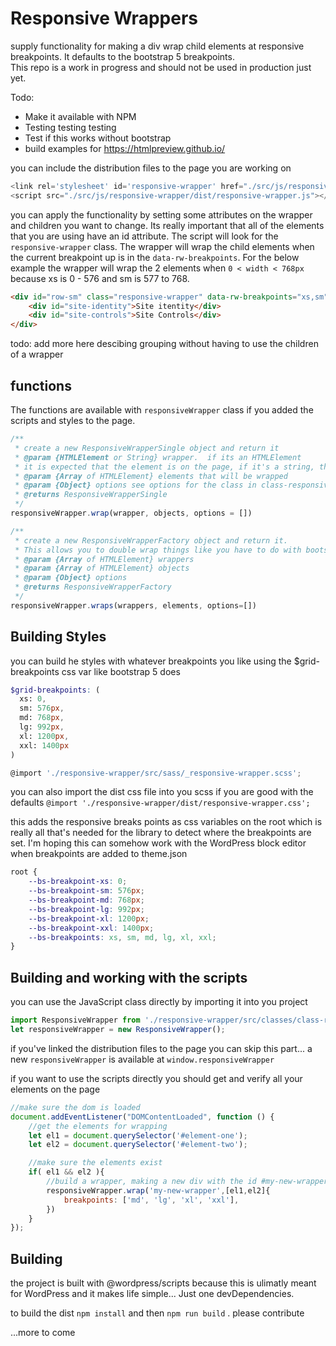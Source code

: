 # Responsive Wrappers
supply functionality for making a div wrap child elements at responsive breakpoints.   It defaults to the bootstrap 5 breakpoints.  
This repo is a work in progress and should not be used in production just yet.

Todo:
* Make it available with NPM
* Testing testing testing
* Test if this works without bootstrap
* build examples for https://htmlpreview.github.io/

you can include the distribution files to the page you are working on 

```js
<link rel='stylesheet' id='responsive-wrapper' href="./src/js/responsive-wrapper/dist/responsive-wrapper.css"/>
<script src="./src/js/responsive-wrapper/dist/responsive-wrapper.js"></script>
```

you can apply the functionality by setting some attributes on the wrapper and children you want to change.  Its really important that all of the elements that you are using have an id attribute.  The script will look for the `responsive-wrapper` class.  The wrapper will wrap the child elements when the current breakpoint up is in the `data-rw-breakpoints`.  For the below example the wrapper will wrap the 2 elements when `0 < width < 768px` because xs is 0 - 576 and sm is 577 to 768.

```html
<div id="row-sm" class="responsive-wrapper" data-rw-breakpoints="xs,sm">
    <div id="site-identity">Site itentity</div>
    <div id="site-controls">Site Controls</div>
</div>
```

todo: add more here descibing grouping without having to use the children of a wrapper

## functions

The functions are available with `responsiveWrapper` class if you added the scripts and styles to the page.

```js
/**
 * create a new ResponsiveWrapperSingle object and return it
 * @param {HTMLElement or String} wrapper.  if its an HTMLElement 
 * it is expected that the element is on the page, if it's a string, the element will be created
 * @param {Array of HTMLElement} elements that will be wrapped
 * @param {Object} options see options for the class in class-responsive-wrapper-single.js
 * @returns ResponsiveWrapperSingle
 */
responsiveWrapper.wrap(wrapper, objects, options = [])
```

```js
/**
 * create a new ResponsiveWrapperFactory object and return it.  
 * This allows you to double wrap things like you have to do with bootstrap
 * @param {Array of HTMLElement} wrappers 
 * @param {Array of HTMLElement} objects 
 * @param {Object} options 
 * @returns ResponsiveWrapperFactory
 */
responsiveWrapper.wraps(wrappers, elements, options=[])
```

## Building Styles
you can build he styles with whatever breakpoints you like using the $grid-breakpoints css var like bootstrap 5 does

```scss
$grid-breakpoints: (
  xs: 0,
  sm: 576px,
  md: 768px,
  lg: 992px,
  xl: 1200px,
  xxl: 1400px
)

@import './responsive-wrapper/src/sass/_responsive-wrapper.scss';
```

you can also import the dist css file into you scss if you are good with the defaults
`@import './responsive-wrapper/dist/responsive-wrapper.css';`

this adds the responsive breaks points as css variables on the root which is really all that's needed for the library to detect where the breakpoints are set.  I'm hoping this can somehow work with the WordPress block editor when breakpoints are added to theme.json

```css
root {
    --bs-breakpoint-xs: 0;
    --bs-breakpoint-sm: 576px;
    --bs-breakpoint-md: 768px;
    --bs-breakpoint-lg: 992px;
    --bs-breakpoint-xl: 1200px;
    --bs-breakpoint-xxl: 1400px;
    --bs-breakpoints: xs, sm, md, lg, xl, xxl;
}
```

## Building and working with the scripts

you can use the JavaScript class directly by importing it into you project
```js
import ResponsiveWrapper from './responsive-wrapper/src/classes/class-responsive-wrapper'
let responsiveWrapper = new ResponsiveWrapper();
```
if you've linked the distribution files to the page you can skip this part... a new `responsiveWrapper` is available at `window.responsiveWrapper`

if you want to use the scripts directly you should get and verify all your elements on the page
```js
//make sure the dom is loaded
document.addEventListener("DOMContentLoaded", function () {
    //get the elements for wrapping
    let el1 = document.querySelector('#element-one');
    let el2 = document.querySelector('#element-two');

    //make sure the elements exist
    if( el1 && el2 ){
        //build a wrapper, making a new div with the id #my-new-wrapper using the 2 elements from above
        responsiveWrapper.wrap('my-new-wrapper',[el1,el2]{
            breakpoints: ['md', 'lg', 'xl', 'xxl'],
        })
    }
});
```

## Building
the project is built with @wordpress/scripts because this is ulimatly meant for WordPress and it makes life simple...  Just one devDependencies.  

to build the dist `npm install` and then `npm run build` .  please contribute

...more to come